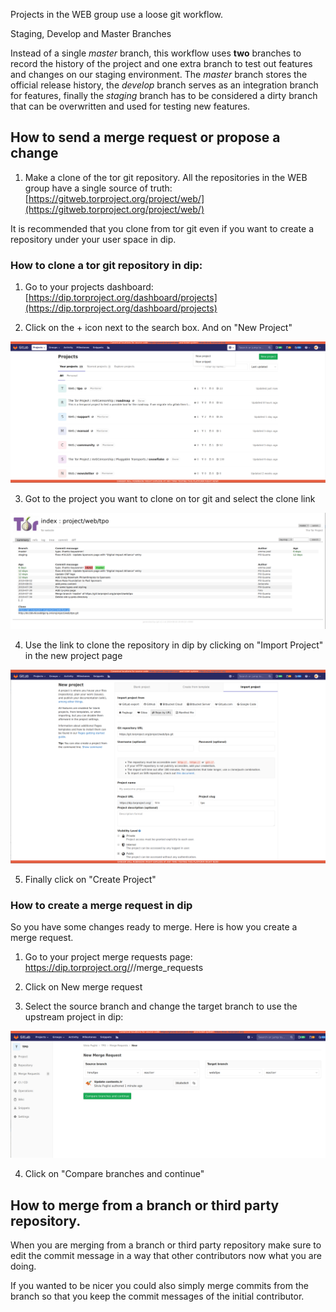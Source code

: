 Projects in the WEB group use a loose git workflow. 

Staging, Develop and Master Branches

Instead of a single *master* branch, this workflow uses **two** branches to record the history of the project and one extra branch to test out features and changes on our staging environment. The *master* branch stores the official release history, the *develop* branch serves as an integration branch for features, finally the *staging* branch has to be considered a dirty branch that can be overwritten and used for testing new features. 

## How to send a merge request or propose a change

1.  Make a clone of the tor git repository. All the repositories in the WEB group have a single source of truth: [https://gitweb.torproject.org/project/web/](https://gitweb.torproject.org/project/web/)

It is recommended that you clone from tor git even if you want to create a repository under your user space in dip.

### How to clone a tor git repository in dip:

1.  Go to your projects dashboard: [https://dip.torproject.org/dashboard/projects](https://dip.torproject.org/dashboard/projects) 

2.  Click on the + icon next to the search box. And on "New Project"

![newproject](uploads/d0bda1942a3879283d0eceaf921dd19e/newproject.png)

3.  Got to the project you want to clone on tor git and select the clone link

![tor-git](uploads/e148061d70aa8c8d98ab0674d9442c0d/tor-git.png)

4.  Use the link to clone the repository in dip by clicking on "Import Project" in the new project page

![import-project](uploads/36cef13e2cd46de3020165892d370863/import-project.png)

5.  Finally click on "Create Project"

### How to create a merge request in dip

So you have some changes ready to merge. Here is how you create a merge request.

1.  Go to your project merge requests page: https://dip.torproject.org/<username>/<project>/merge_requests

2.  Click on New merge request

3.  Select the source branch and change the target branch to use the upstream project in dip:

![merge-request](uploads/b714ef24d16a9a2305bda2a1dbc66707/merge-request.png)

4.  Click on "Compare branches and continue" 

## How to merge from a branch or third party repository.

When you are merging from a branch or third party repository make sure to edit the commit message in a way that other contributors now what you are doing.

If you wanted to be nicer you could also simply merge commits from the branch so that you keep the commit messages of the initial contributor.

